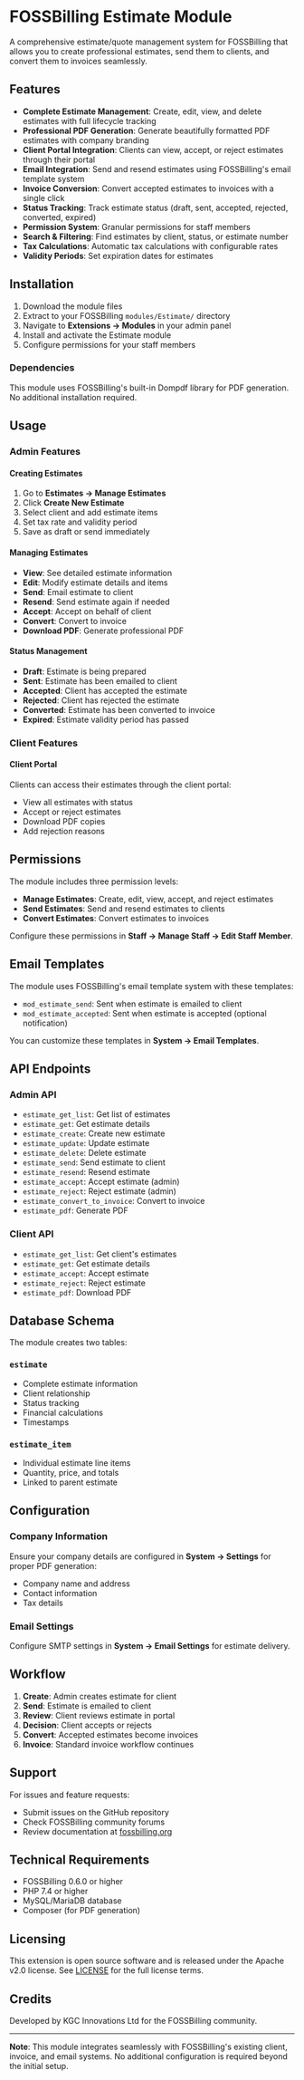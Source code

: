 # FOSSBilling Estimate Module

A comprehensive estimate/quote management system for FOSSBilling that allows you to create professional estimates, send them to clients, and convert them to invoices seamlessly.

## Features

- **Complete Estimate Management**: Create, edit, view, and delete estimates with full lifecycle tracking
- **Professional PDF Generation**: Generate beautifully formatted PDF estimates with company branding
- **Client Portal Integration**: Clients can view, accept, or reject estimates through their portal
- **Email Integration**: Send and resend estimates using FOSSBilling's email template system
- **Invoice Conversion**: Convert accepted estimates to invoices with a single click
- **Status Tracking**: Track estimate status (draft, sent, accepted, rejected, converted, expired)
- **Permission System**: Granular permissions for staff members
- **Search & Filtering**: Find estimates by client, status, or estimate number
- **Tax Calculations**: Automatic tax calculations with configurable rates
- **Validity Periods**: Set expiration dates for estimates

## Installation

1. Download the module files
2. Extract to your FOSSBilling `modules/Estimate/` directory
3. Navigate to **Extensions → Modules** in your admin panel
4. Install and activate the Estimate module
5. Configure permissions for your staff members

### Dependencies

This module uses FOSSBilling's built-in Dompdf library for PDF generation. No additional installation required.

## Usage

### Admin Features

#### Creating Estimates
1. Go to **Estimates → Manage Estimates**
2. Click **Create New Estimate**
3. Select client and add estimate items
4. Set tax rate and validity period
5. Save as draft or send immediately

#### Managing Estimates
- **View**: See detailed estimate information
- **Edit**: Modify estimate details and items
- **Send**: Email estimate to client
- **Resend**: Send estimate again if needed
- **Accept**: Accept on behalf of client
- **Convert**: Convert to invoice
- **Download PDF**: Generate professional PDF

#### Status Management
- **Draft**: Estimate is being prepared
- **Sent**: Estimate has been emailed to client
- **Accepted**: Client has accepted the estimate
- **Rejected**: Client has rejected the estimate
- **Converted**: Estimate has been converted to invoice
- **Expired**: Estimate validity period has passed

### Client Features

#### Client Portal
Clients can access their estimates through the client portal:
- View all estimates with status
- Accept or reject estimates
- Download PDF copies
- Add rejection reasons

## Permissions

The module includes three permission levels:

- **Manage Estimates**: Create, edit, view, accept, and reject estimates
- **Send Estimates**: Send and resend estimates to clients
- **Convert Estimates**: Convert estimates to invoices

Configure these permissions in **Staff → Manage Staff → Edit Staff Member**.

## Email Templates

The module uses FOSSBilling's email template system with these templates:

- `mod_estimate_send`: Sent when estimate is emailed to client
- `mod_estimate_accepted`: Sent when estimate is accepted (optional notification)

You can customize these templates in **System → Email Templates**.

## API Endpoints

### Admin API
- `estimate_get_list`: Get list of estimates
- `estimate_get`: Get estimate details
- `estimate_create`: Create new estimate
- `estimate_update`: Update estimate
- `estimate_delete`: Delete estimate
- `estimate_send`: Send estimate to client
- `estimate_resend`: Resend estimate
- `estimate_accept`: Accept estimate (admin)
- `estimate_reject`: Reject estimate (admin)
- `estimate_convert_to_invoice`: Convert to invoice
- `estimate_pdf`: Generate PDF

### Client API
- `estimate_get_list`: Get client's estimates
- `estimate_get`: Get estimate details
- `estimate_accept`: Accept estimate
- `estimate_reject`: Reject estimate
- `estimate_pdf`: Download PDF

## Database Schema

The module creates two tables:

### `estimate`
- Complete estimate information
- Client relationship
- Status tracking
- Financial calculations
- Timestamps

### `estimate_item`
- Individual estimate line items
- Quantity, price, and totals
- Linked to parent estimate

## Configuration

### Company Information
Ensure your company details are configured in **System → Settings** for proper PDF generation:
- Company name and address
- Contact information
- Tax details

### Email Settings
Configure SMTP settings in **System → Email Settings** for estimate delivery.

## Workflow

1. **Create**: Admin creates estimate for client
2. **Send**: Estimate is emailed to client
3. **Review**: Client reviews estimate in portal
4. **Decision**: Client accepts or rejects
5. **Convert**: Accepted estimates become invoices
6. **Invoice**: Standard invoice workflow continues

## Support

For issues and feature requests:
- Submit issues on the GitHub repository
- Check FOSSBilling community forums
- Review documentation at [fossbilling.org](https://fossbilling.org)

## Technical Requirements

- FOSSBilling 0.6.0 or higher
- PHP 7.4 or higher
- MySQL/MariaDB database
- Composer (for PDF generation)

## Licensing

This extension is open source software and is released under the Apache v2.0 license. See [LICENSE](LICENSE) for the full license terms.

## Credits

Developed by KGC Innovations Ltd for the FOSSBilling community.

---

**Note**: This module integrates seamlessly with FOSSBilling's existing client, invoice, and email systems. No additional configuration is required beyond the initial setup.